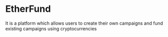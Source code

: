 # EtherFund
It is a platform which allows users to create their own campaigns and fund existing campaigns using cryptocurrencies
